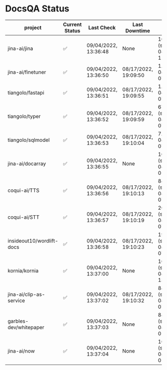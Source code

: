 # DocsQA Status

|         project         |Current Status|     Last Check     |   Last Downtime    |              % Uptime              |
|-------------------------|--------------|--------------------|--------------------|------------------------------------|
|jina-ai/jina             |✅            |09/04/2022, 13:36:48|None                |100.000 (since 08/29/2022, 11:24:14)|
|jina-ai/finetuner        |✅            |09/04/2022, 13:36:50|08/17/2022, 19:09:50|1.924 (since 08/15/2022, 07:09:42)  |
|tiangolo/fastapi         |✅            |09/04/2022, 13:36:51|08/17/2022, 19:09:55|1.942 (since 08/15/2022, 07:09:42)  |
|tiangolo/typer           |✅            |09/04/2022, 13:36:52|08/17/2022, 19:09:59|67.038 (since 08/15/2022, 07:09:42) |
|tiangolo/sqlmodel        |✅            |09/04/2022, 13:36:53|08/17/2022, 19:10:04|7.094 (since 08/15/2022, 07:09:42)  |
|jina-ai/docarray         |✅            |09/04/2022, 13:36:55|None                |100.000 (since 08/24/2022, 01:39:12)|
|coqui-ai/TTS             |✅            |09/04/2022, 13:36:56|08/17/2022, 19:10:13|84.750 (since 08/15/2022, 07:09:42) |
|coqui-ai/STT             |✅            |09/04/2022, 13:36:57|08/17/2022, 19:10:19|207.084 (since 08/15/2022, 07:09:42)|
|insideout10/wordlift-docs|✅            |09/04/2022, 13:36:58|08/17/2022, 19:10:23|193.841 (since 08/15/2022, 07:09:42)|
|kornia/kornia            |✅            |09/04/2022, 13:37:00|None                |100.000 (since 08/30/2022, 13:49:49)|
|jina-ai/clip-as-service  |✅            |09/04/2022, 13:37:02|08/17/2022, 19:10:32|84.784 (since 08/15/2022, 07:09:42) |
|garbles-dev/whitepaper   |✅            |09/04/2022, 13:37:03|None                |88.749 (since 08/24/2022, 01:39:12) |
|jina-ai/now              |✅            |09/04/2022, 13:37:04|None                |100.000 (since 08/24/2022, 01:39:12)|
